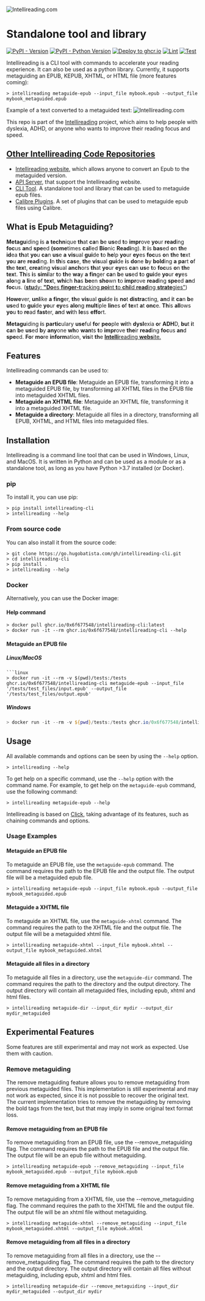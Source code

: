 ![Intellireading.com](https://go.hugobatista.com/ghraw/intellireading-www/main/src/img/intellireading.png)
# Standalone tool and library

[![PyPI - Version](https://img.shields.io/pypi/v/intellireading-cli.svg)](https://pypi.org/project/intellireading-cli)
[![PyPI - Python Version](https://img.shields.io/pypi/pyversions/intellireading-cli.svg)](https://pypi.org/project/intellireading-cli)
[![Deploy to ghcr.io](https://go.hugobatista.com/gh/intellireading-cli/actions/workflows/build-and-publish-to-ghcr.yml/badge.svg)](https://go.hugobatista.com/gh/intellireading-cli/actions/workflows/build-and-publish-to-ghcr.yml)
[![Lint](https://go.hugobatista.com/gh/intellireading-cli/actions/workflows/lint.yml/badge.svg)](https://go.hugobatista.com/gh/intellireading-cli/actions/workflows/lint.yml)
[![Test](https://go.hugobatista.com/gh/intellireading-cli/actions/workflows/test.yml/badge.svg)](https://go.hugobatista.com/gh/intellireading-cli/actions/workflows/test.yml)


Intellireading is a CLI tool with commands to accelerate your reading experience. It can also be used as a python library.
Currently, it supports metaguiding an EPUB, KEPUB, XHTML, or HTML file (more features coming):
```console
> intellireading metaguide-epub --input_file mybook.epub --output_file mybook_metaguided.epub
```
Example of a text converted to a metaguided text:
![Intellireading.com](https://go.hugobatista.com/ghraw/intellireading-www/main/src/img/sample.png) 


This repo is part of the [Intellireading](https://intellireading.com/) project, which aims to help people with dyslexia, ADHD, or anyone who wants to improve their reading focus and speed. 

## [Other Intellireading Code Repositories](https://github.com/stars/0x6f677548/lists/intellireading)
- [Intellireading website](https://go.hugobatista.com/gh/intellireading-www), which allows anyone to convert an Epub to the metaguided version.
- [API Server](https://go.hugobatista.com/gh/intellireading-api_server), that support the Intellireading website.
- [CLI Tool](https://go.hugobatista.com/gh/intellireading-cli). A standalone tool and library that can be used to metaguide epub files.
- [Calibre Plugins](https://go.hugobatista.com/gh/intellireading-calibre-plugins). A set of plugins that can be used to metaguide epub files using Calibre.


## What is Epub Metaguiding?
**Metagu**iding **i**s **a** **techn**ique **th**at **ca**n **b**e **us**ed **t**o **impr**ove **yo**ur **read**ing **foc**us **an**d **spe**ed **(some**times **cal**led **Bio**nic **Readi**ng). **I**t **i**s **bas**ed **o**n **th**e **id**ea **th**at **yo**u **ca**n **us**e **a** **vis**ual **gui**de **t**o **he**lp **yo**ur **ey**es **foc**us **o**n **th**e **te**xt **yo**u **ar**e **read**ing. **I**n **th**is **cas**e, **th**e **vis**ual **gui**de **i**s **do**ne **b**y **bold**ing **a** **pa**rt **o**f **th**e **tex**t, **crea**ting **vis**ual **anch**ors **th**at **yo**ur **ey**es **ca**n **us**e **t**o **foc**us **o**n **th**e **tex**t. **Th**is **i**s **simi**lar **t**o **th**e **wa**y **a** **fin**ger **ca**n **b**e **us**ed **t**o **gui**de **yo**ur **ey**es **alo**ng **a** **li**ne **o**f **tex**t, **whi**ch **ha**s **be**en **sho**wn **t**o **impr**ove **read**ing **spe**ed **an**d **foc**us. ([**stu**dy: **"Do**es **finger-t**racking **poi**nt **t**o **chi**ld **read**ing **strate**gies"](https://ceur-ws.org/Vol-2769/paper_60.pdf))

**Howe**ver, **unl**ike **a** **fing**er, **th**e **vis**ual **gui**de **i**s **no**t **distra**cting, **an**d **i**t **ca**n **b**e **us**ed **t**o **gui**de **yo**ur **ey**es **alo**ng **mult**iple **lin**es **o**f **te**xt **a**t **onc**e. **Th**is **all**ows **yo**u **t**o **re**ad **fast**er, **an**d **wi**th **le**ss **effo**rt.

**Metagu**iding **i**s **partic**ulary **use**ful **fo**r **peo**ple **wi**th **dysl**exia **o**r **ADH**D, **bu**t **i**t **ca**n **b**e **us**ed **b**y **any**one **wh**o **wan**ts **t**o **impr**ove **the**ir **read**ing **foc**us **an**d **spe**ed. **Fo**r **mo**re **inform**ation, **vis**it **th**e [**Intelli**reading **webs**ite.](https://intellireading.com/)

## Features

Intellireading commands can be used to:
- **Metaguide an EPUB file**: Metaguide an EPUB file, transforming it into a metaguided EPUB file, by transforming all XHTML files in the EPUB file into metaguided XHTML files.
- **Metaguide an XHTML file**: Metaguide an XHTML file, transforming it into a metaguided XHTML file.
- **Metaguide a directory**: Metaguide all files in a directory, transforming all EPUB, XHTML, and HTML files into metaguided files.


## Installation
Intellireading is a command line tool that can be used in Windows, Linux, and MacOS. It is written in Python and can be used as a module or as a standalone tool, as long as you have Python >3.7 installed (or Docker).

### pip
To install it, you can use pip:
```console
> pip install intellireading-cli
> intellireading --help
```

### From source code
You can also install it from the source code:
```console
> git clone https://go.hugobatista.com/gh/intellireading-cli.git
> cd intellireading-cli
> pip install .
> intellireading --help
```
### Docker
Alternatively, you can use the Docker image:

#### Help command
```console
> docker pull ghcr.io/0x6f677548/intellireading-cli:latest
> docker run -it --rm ghcr.io/0x6f677548/intellireading-cli --help
```

#### Metaguide an EPUB file
##### Linux/MacOS
```console
```linux
> docker run -it --rm -v $(pwd)/tests:/tests ghcr.io/0x6f677548/intellireading-cli metaguide-epub --input_file '/tests/test_files/input.epub' --output_file '/tests/test_files/output.epub'
```
##### Windows
```powershell
> docker run -it --rm -v ${pwd}/tests:/tests ghcr.io/0x6f677548/intellireading-cli metaguide-epub --input_file '/tests/test_files/input.epub' --output_file '/tests/test_files/output.epub'
```



## Usage
All available commands and options can be seen by using the `--help` option.
```console
> intellireading --help
```

To get help on a specific command, use the `--help` option with the command name. For example, to get help on the `metaguide-epub` command, use the following command:
```console
> intellireading metaguide-epub --help
```

Intellireading is based on [Click](https://github.com/pallets/click/), taking advantage of its features, such as chaining commands and options. 

### Usage Examples

#### Metaguide an EPUB file
To metaguide an EPUB file, use the `metaguide-epub` command. The command requires the path to the EPUB file and the output file. The output file will be a metaguided epub file. 

```console
> intellireading metaguide-epub --input_file mybook.epub --output_file mybook_metaguided.epub
```

#### Metaguide a XHTML file
To metaguide an XHTML file, use the `metaguide-xhtml` command. The command requires the path to the XHTML file and the output file. The output file will be a metaguided xhtml file. 

```console
> intellireading metaguide-xhtml --input_file mybook.xhtml --output_file mybook_metaguided.xhtml
```

#### Metaguide all files in a directory
To metaguide all files in a directory, use the `metaguide-dir` command. The command requires the path to the directory and the output directory. The output directory will contain all metaguided files, including epub, xhtml and html files. 

```console
> intellireading metaguide-dir --input_dir mydir --output_dir mydir_metaguided
```

## Experimental Features
Some features are still experimental and may not work as expected. Use them with caution.

### Remove metaguiding
The remove metaguiding feature allows you to remove metaguiding from previous metaguided files. This implementation is still experimental and may not work as expected, since it is not possible to recover the original text. The current implementation tries to remove the metaguiding by removing the bold tags from the text, but that may imply in some original text format loss.

#### Remove metaguiding from an EPUB file
To remove metaguiding from an EPUB file, use the --remove_metaguiding flag. The command requires the path to the EPUB file and the output file. The output file will be an epub file without metaguiding. 

```console
> intellireading metaguide-epub --remove_metaguiding --input_file mybook_metaguided.epub --output_file mybook.epub
```

#### Remove metaguiding from a XHTML file
To remove metaguiding from a XHTML file, use the --remove_metaguiding flag. The command requires the path to the XHTML file and the output file. The output file will be an xhtml file without metaguiding. 

```console
> intellireading metaguide-xhtml --remove_metaguiding --input_file mybook_metaguided.xhtml --output_file mybook.xhtml
```

#### Remove metaguiding from all files in a directory
To remove metaguiding from all files in a directory, use the --remove_metaguiding flag. The command requires the path to the directory and the output directory. The output directory will contain all files without metaguiding, including epub, xhtml and html files. 

```console
> intellireading metaguide-dir --remove_metaguiding --input_dir mydir_metaguided --output_dir mydir
```

